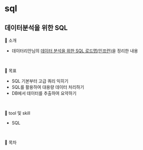 # sql

## 데이터분석을 위한 SQL

🚩 소개
- 데이터리안님의 [데이터 분석을 위한 SQL 로드맵(인프런)][H]을  정리한 내용

<br>

🚩 목표
- SQL 기본부터 고급 쿼리 익히기
- SQL를 활용하여 대용량 데이터 처리하기
- DB에서 데이터를 추출하여 요약하기 

<br>

🚩 tool 및 skill
- SQL

<br>

🚩 목차

[H]: https://www.inflearn.com/roadmaps/400 
